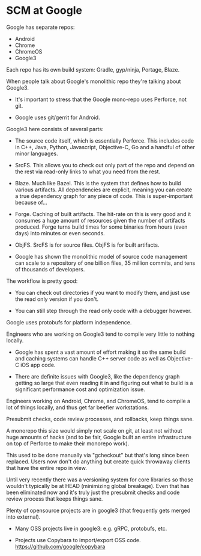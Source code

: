 # SCM at Google

Google has separate repos:

  * Android
  * Chrome
  * ChromeOS
  * Google3

Each repo has its own build system: Gradle, gyp/ninja, Portage, Blaze. 

When people talk about Google's monolithic repo they're talking about Google3.

  * It's important to stress that the Google mono-repo uses Perforce, not git. 

  * Google uses git/gerrit for Android.

Google3 here consists of several parts:

  * The source code itself, which is essentially Perforce. This includes code in C++, Java, Python, Javascript, Objective-C, Go and a handful of other minor languages.

  * SrcFS. This allows you to check out only part of the repo and depend on the rest via read-only links to what you need from the rest.

  * Blaze. Much like Bazel. This is the system that defines how to build various artifacts. All dependencies are explicit, meaning you can create a true dependency graph for any piece of code. This is super-important because of...

  * Forge. Caching of built artifacts. The hit-rate on this is very good and it consumes a huge amount of resources given the number of artifacts produced. Forge turns build times for some binaries from hours (even days) into minutes or even seconds.

  * ObjFS. SrcFS is for source files. ObjFS is for built artifacts.

  * Google has shown the monolithic model of source code management can scale to a repository of one billion files, 35  million commits, and tens of thousands of developers.

The workflow is pretty good:

  * You can check out directories if you want to modify them, and just use the read only version if you don't. 

  * You can still step through the read only code with a debugger however.

Google uses protobufs for platform independence. 

Engineers who are working on Google3 tend to compile very little to nothing locally.

  * Google has spent a vast amount of effort making it so the same build and caching systems can handle C++ server code as well as Objective-C iOS app code. 

  * There are definite issues with Google3, like the dependency graph getting so large that even reading it in and figuring out what to build is a significant performance cost and optimization issue.

Engineers working on Android, Chrome, and ChromeOS, tend to compile a lot of things locally, and thus get far beefier workstations.

Presubmit checks, code review processes, and rollbacks, keep things sane.

A monorepo this size would simply not scale on git, at least not without huge amounts of hacks (and to be fair, Google built an entire infrastructure on top of Perforce to make their monorepo work).

This used to be done manually via "gcheckout" but that's long since been replaced. Users now don't do anything but create quick throwaway clients that have the entire repo in view.

Until very recently there was a versioning system for core libraries so those wouldn't typically be at HEAD (minimizing global breakage). Even that has been eliminated now and it's truly just the presubmit checks and code review process that keeps things sane.

Plenty of opensource projects are in google3 (that frequently gets merged into external).

  * Many OSS projects live in google3: e.g. gRPC, protobufs, etc.

  * Projects use Copybara to import/export OSS code. https://github.com/google/copybara


